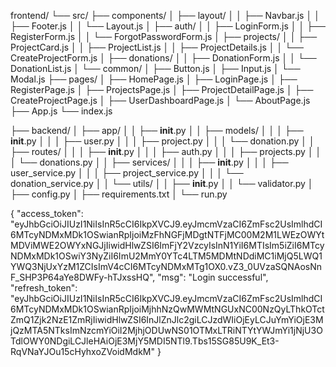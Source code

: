 frontend/
└── src/
    ├── components/
    │   ├── layout/
    │   │   ├── Navbar.js
    │   │   ├── Footer.js
    │   │   └── Layout.js
    │   ├── auth/
    │   │   ├── LoginForm.js
    │   │   ├── RegisterForm.js
    │   │   └── ForgotPasswordForm.js
    │   ├── projects/
    │   │   ├── ProjectCard.js
    │   │   ├── ProjectList.js
    │   │   ├── ProjectDetails.js
    │   │   └── CreateProjectForm.js
    │   ├── donations/
    │   │   ├── DonationForm.js
    │   │   └── DonationList.js
    │   └── common/
    │       ├── Button.js
    │       ├── Input.js
    │       └── Modal.js
    ├── pages/
    │   ├── HomePage.js
    │   ├── LoginPage.js
    │   ├── RegisterPage.js
    │   ├── ProjectsPage.js
    │   ├── ProjectDetailPage.js
    │   ├── CreateProjectPage.js
    │   ├── UserDashboardPage.js
    │   └── AboutPage.js
    ├── App.js
    └── index.js


├── backend/
│   ├── app/
│   │   ├── __init__.py
│   │   ├── models/
│   │   │   ├── __init__.py
│   │   │   ├── user.py
│   │   │   ├── project.py
│   │   │   └── donation.py
│   │   ├── routes/
│   │   │   ├── __init__.py
│   │   │   ├── auth.py
│   │   │   ├── projects.py
│   │   │   └── donations.py
│   │   ├── services/
│   │   │   ├── __init__.py
│   │   │   ├── user_service.py
│   │   │   ├── project_service.py
│   │   │   └── donation_service.py
│   │   └── utils/
│   │       ├── __init__.py
│   │       └── validator.py
│   ├── config.py
│   ├── requirements.txt
│   └── run.py


{
    "access_token": "eyJhbGciOiJIUzI1NiIsInR5cCI6IkpXVCJ9.eyJmcmVzaCI6ZmFsc2UsImlhdCI6MTcyNDMxMDk1OSwianRpIjoiMzFhNGFjMDgtNTFjMC00M2M1LWEzOWYtMDViMWE2OWYxNGJjIiwidHlwZSI6ImFjY2VzcyIsInN1YiI6MTIsIm5iZiI6MTcyNDMxMDk1OSwiY3NyZiI6ImU2MmY0YTc4LTM5MDMtNDdiMC1iMjQ5LWQ1YWQ3NjUxYzM1ZCIsImV4cCI6MTcyNDMxMTg1OX0.vZ3_0UVzaSQNAosNnF_SHP3P64aYe8DWFy-hTJxssHQ",
    "msg": "Login successful",
    "refresh_token": "eyJhbGciOiJIUzI1NiIsInR5cCI6IkpXVCJ9.eyJmcmVzaCI6ZmFsc2UsImlhdCI6MTcyNDMxMDk1OSwianRpIjoiMjhhNzQwMWMtNGUxNC00NzQyLThkOTctZmQ1Zjk2NzE1ZmRjIiwidHlwZSI6InJlZnJlc2giLCJzdWIiOjEyLCJuYmYiOjE3MjQzMTA5NTksImNzcmYiOiI2MjhjODUwNS01OTMxLTRiNTYtYWJmYi1jNjU3OTdlOWY0NDgiLCJleHAiOjE3MjY5MDI5NTl9.Tbs15SG85U9K_Et3-RqVNaYJOu15cHyhxoZVoidMdkM"
}